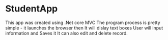 # StudentApp
This app was created using .Net core MVC
The program process is pretty simple - it launches the browser then
It will dislay text boxes
User will input information and Saves it
It can also edit and delete record.
